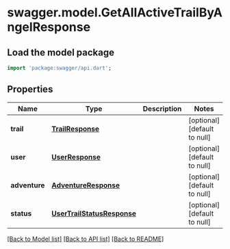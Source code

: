 # swagger.model.GetAllActiveTrailByAngelResponse

## Load the model package
```dart
import 'package:swagger/api.dart';
```

## Properties
Name | Type | Description | Notes
------------ | ------------- | ------------- | -------------
**trail** | [**TrailResponse**](TrailResponse.md) |  | [optional] [default to null]
**user** | [**UserResponse**](UserResponse.md) |  | [optional] [default to null]
**adventure** | [**AdventureResponse**](AdventureResponse.md) |  | [optional] [default to null]
**status** | [**UserTrailStatusResponse**](UserTrailStatusResponse.md) |  | [optional] [default to null]

[[Back to Model list]](../README.md#documentation-for-models) [[Back to API list]](../README.md#documentation-for-api-endpoints) [[Back to README]](../README.md)

